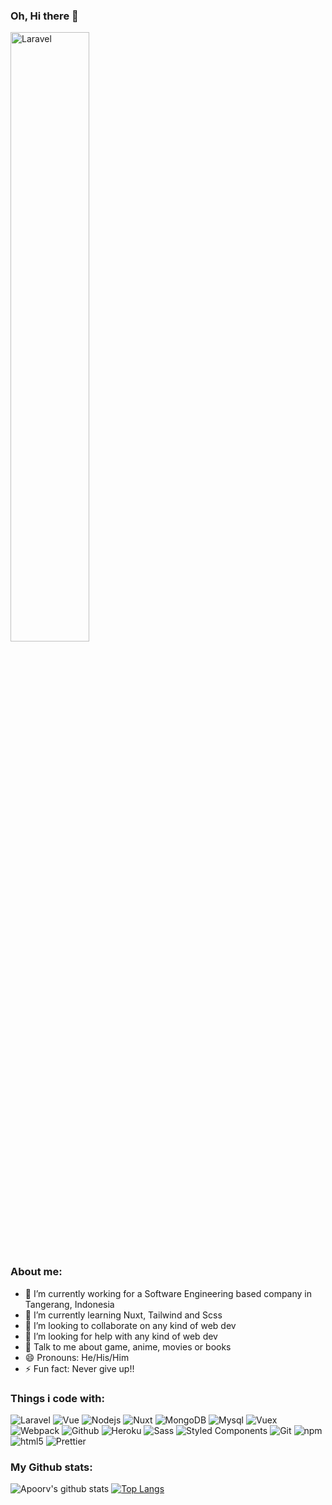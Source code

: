 ### Oh, Hi there 👋

<!--![](https://www.chawtechsolutions.com/wp-content/uploads/2019/03/developer.gif) -->
<p>
  <img alt="Laravel" src="https://www.chawtechsolutions.com/wp-content/uploads/2019/03/developer.gif" width="50%" />
</p>

### About me:

- 🔭  I’m currently working for a Software Engineering based company in Tangerang, Indonesia
- 🌱  I’m currently learning Nuxt, Tailwind and Scss
- 👯  I’m looking to collaborate on any kind of web dev
- 🤔  I’m looking for help with any kind of web dev
- 💬  Talk to me about game, anime, movies or books
- 😄  Pronouns: He/His/Him
- ⚡  Fun fact: Never give up!!
### Things i code with:

<p>
  <img alt="Laravel" src="https://img.shields.io/badge/-Laravel-red?style=flat-square&logo=laravel&logoColor=white" />
  <img alt="Vue" src="https://img.shields.io/badge/-Vuejs-43853d?style=flat-square&logo=vue.js&logoColor=white" />
  <img alt="Nodejs" src="https://img.shields.io/badge/-Nodejs-43853d?style=flat-square&logo=Node.js&logoColor=white" />
  <img alt="Nuxt" src="https://img.shields.io/badge/-Nuxt-795548?style=flat-square&logo=Nuxt.js&logoColor=white" />
  <img alt="MongoDB" src="https://img.shields.io/badge/-MongoDB-13aa52?style=flat-square&logo=mongodb&logoColor=white" />
  <img alt="Mysql" src="https://img.shields.io/badge/-Mysql-9C27B0?style=flat-square&logo=mysql&logoColor=white" />
  <img alt="Vuex" src="https://img.shields.io/badge/-Vuex-2757b0?style=flat-square&logo=Vuex&logoColor=white" />
  <img alt="Webpack" src="https://img.shields.io/badge/-Webpack-8DD6F9?style=flat-square&logo=webpack&logoColor=white" /> 
  <img alt="Github" src="https://img.shields.io/badge/-Github-2088FF?style=flat-square&logo=github&logoColor=white" />
  <img alt="Heroku" src="https://img.shields.io/badge/-Heroku-430098?style=flat-square&logo=heroku&logoColor=white" />
  <img alt="Sass" src="https://img.shields.io/badge/-Sass-CC6699?style=flat-square&logo=sass&logoColor=white" />
  <img alt="Styled Components" src="https://img.shields.io/badge/-Styled_Components-db7092?style=flat-square&logo=styled-components&logoColor=white" />
  <img alt="Git" src="https://img.shields.io/badge/-Git-F05032?style=flat-square&logo=git&logoColor=white" />
  <img alt="npm" src="https://img.shields.io/badge/-NPM-CB3837?style=flat-square&logo=npm&logoColor=white" />
  <img alt="html5" src="https://img.shields.io/badge/-HTML5-E34F26?style=flat-square&logo=html5&logoColor=white" />
  <img alt="Prettier" src="https://img.shields.io/badge/-Prettier-F7B93E?style=flat-square&logo=prettier&logoColor=white" />
</p>

### My Github stats:
![Apoorv's github stats](https://github-readme-stats.vercel.app/api?username=baihakitanjung&show_icons=true&title_color=000&icon_color=8ac926&text_color=000&bg_color=fff&hide=[%22stars%22])
[![Top Langs](https://github-readme-stats.vercel.app/api/top-langs/?username=baihakitanjung&layout=compact&text_color=000&bg_color=fff)](https://github.com/anuraghazra/github-readme-stats)
